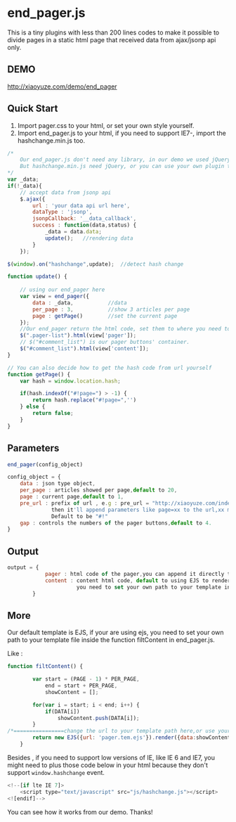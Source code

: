 # end_pager.js #

This is a tiny plugins with less than 200 lines codes to make it possible to divide pages in a static html page that received data from ajax/jsonp api only.

## DEMO ##

http://xiaoyuze.com/demo/end_pager

## Quick Start ##

1. Import pager.css to your html, or set your own style yourself.
2. Import end_pager.js to your html, if you need to support IE7-, import the hashchange.min.js too.

```javascript
/*
	Our end_pager.js don't need any library, in our demo we used jQuery for convenience.
	But hashchange.min.js need jQuery, or you can use your own plugin to fix the hashchange issue in older browser.
*/
var _data;
if(!_data){
	// accept data from jsonp api
	$.ajax({
		url : 'your data api url here',
		dataType : 'jsonp',
		jsonpCallback: '__data_callback',
		success : function(data,status) {
			_data = data.data;	
			update();	//rendering data
		}
	});

$(window).on("hashchange",update);	//detect hash change

function update() {
	
	// using our end_pager here
	var view = end_pager({
		data : _data,			//data
		per_page : 3,			//show 3 articles per page
		page : getPage() 		//set the current page
	});
	//Our end_pager return the html code, set them to where you need to show them. In this case , $('.pager-list') is our articles container.
	$(".pager-list").html(view['pager']);
	// $("#comment_list") is our pager buttons' container.	
	$("#comment_list").html(view['content']);		
}

// You can also decide how to get the hash code from url yourself
function getPage() {
	var hash = window.location.hash;

	if(hash.indexOf("#!page=") > -1) {
		return hash.replace("#!page=",'')
	} else {
		return false;
	}
}
```


## Parameters ##

```javascript
end_pager(config_object)

config_object = {
	data : json type object,
	per_page : articles showed per page,default to 20,
	page : current page,default to 1,
	pre_url : prefix of url , e.g : pre_url = "http://xiaoyuze.com/index.php?",
			  then it'll append parameters like page=xx to the url,xx means the current page number.
			  Default to be "#!"
	gap : controls the numbers of the pager buttons,default to 4.
}
```

## Output ##

```javascript
output = {
			pager : html code of the pager,you can append it directly to your pager container.
			content : content html code, default to using EJS to render,
					  you need to set your own path to your template inside the function filtContent();
		}
```

## More ##

Our default template is EJS, if your are using ejs, you need to set your own path to your template file inside the function filtContent in end_pager.js.

Like : 
```javascript
function filtContent() {

		var start = (PAGE - 1) * PER_PAGE,
			end = start + PER_PAGE,
			showContent = [];

		for(var i = start; i < end; i++) {
			if(DATA[i])
				showContent.push(DATA[i]);
		}
/*================change the url to your template path here,or use your own template instead of EJS===============*/ 
		return new EJS({url: 'pager.tem.ejs'}).render({data:showContent});
	}
```

Besides , if you need to support low versions of IE, like IE 6 and IE7, you might need to plus those code below in your html because they don't support `window.hashchange` event.
```javascript
<!--[if lte IE 7]>
	<script type="text/javascript" src="js/hashchange.js"></script>
<![endif]-->
```

You can see how it works from our demo. Thanks!
